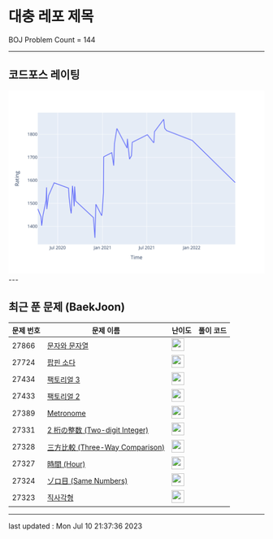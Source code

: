 # 대충 레포 제목

BOJ Problem Count = 144

---

## 코드포스 레이팅
[![Rating Graph](./cfStats.svg)](https://github.com/ingyu1008/Algorithm-Problem-Solving/blob/master/cfStats.html)---

## 최근 푼 문제 (BaekJoon)
| 문제 번호 | 문제 이름 | 난이도 | 풀이 코드 |
| --- | --- | --- | --- |
| 27866 | [문자와 문자열](https://www.acmicpc.net/problem/27866) | <img height="25px" width="25px=" src="https://static.solved.ac/tier_small/1.svg"/> |  |
| 27724 | [팝핀 소다](https://www.acmicpc.net/problem/27724) | <img height="25px" width="25px=" src="https://static.solved.ac/tier_small/9.svg"/> |  |
| 27434 | [팩토리얼 3](https://www.acmicpc.net/problem/27434) | <img height="25px" width="25px=" src="https://static.solved.ac/tier_small/1.svg"/> |  |
| 27433 | [팩토리얼 2](https://www.acmicpc.net/problem/27433) | <img height="25px" width="25px=" src="https://static.solved.ac/tier_small/1.svg"/> |  |
| 27389 | [Metronome](https://www.acmicpc.net/problem/27389) | <img height="25px" width="25px=" src="https://static.solved.ac/tier_small/1.svg"/> |  |
| 27331 | [2 桁の整数 (Two-digit Integer)](https://www.acmicpc.net/problem/27331) | <img height="25px" width="25px=" src="https://static.solved.ac/tier_small/1.svg"/> |  |
| 27328 | [三方比較 (Three-Way Comparison)](https://www.acmicpc.net/problem/27328) | <img height="25px" width="25px=" src="https://static.solved.ac/tier_small/1.svg"/> |  |
| 27327 | [時間 (Hour)](https://www.acmicpc.net/problem/27327) | <img height="25px" width="25px=" src="https://static.solved.ac/tier_small/1.svg"/> |  |
| 27324 | [ゾロ目 (Same Numbers)](https://www.acmicpc.net/problem/27324) | <img height="25px" width="25px=" src="https://static.solved.ac/tier_small/1.svg"/> |  |
| 27323 | [직사각형](https://www.acmicpc.net/problem/27323) | <img height="25px" width="25px=" src="https://static.solved.ac/tier_small/1.svg"/> |  |


---

last updated : Mon Jul 10 21:37:36 2023

